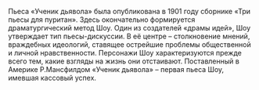 <!--2017-01-28 10:49:48-->
Пьеса «Ученик дьявола» была опубликована в 1901 году сборнике «Три пьесы для пуритан». Здесь окончательно формируется драматургический метод Шоу. Один из создателей «драмы идей», Шоу утверждает тип пьесы-дискуссии. В её центре – столкновение мнений, враждебных идеологий, ставящее острейшие проблемы общественной и личной нравственности. Персонажи Шоу характеризуются прежде всего тем, какие взгляды на жизнь они отстаивают.
        Поставленный в Америке Р.Мансфилдом «Ученик дьявола» – первая пьеса Шоу, имевшая кассовый успех.